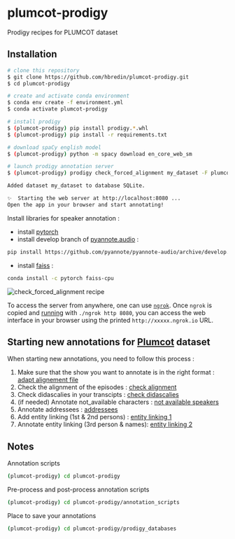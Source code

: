 # plumcot-prodigy

Prodigy recipes for PLUMCOT dataset

## Installation


```bash
# clone this repository
$ git clone https://github.com/hbredin/plumcot-prodigy.git
$ cd plumcot-prodigy

# create and activate conda environment
$ conda env create -f environment.yml
$ conda activate plumcot-prodigy

# install prodigy 
$ (plumcot-prodigy) pip install prodigy.*.whl
$ (plumcot-prodigy) pip install -r requirements.txt

# download spaCy english model
$ (plumcot-prodigy) python -m spacy download en_core_web_sm

# launch prodigy annotation server
$ (plumcot-prodigy) prodigy check_forced_alignment my_dataset -F plumcot_prodigy/recipes.py

Added dataset my_dataset to database SQLite.

✨  Starting the web server at http://localhost:8080 ...
Open the app in your browser and start annotating!

```
Install libraries for speaker annotation :
- install [pytorch](https://pytorch.org/)
- install develop branch of [pyannote.audio](https://github.com/pyannote/pyannote-audio/tree/develop) :
```bash
pip install https://github.com/pyannote/pyannote-audio/archive/develop.zip
```
- install [faiss](https://github.com/facebookresearch/faiss) :
```bash
conda install -c pytorch faiss-cpu
```

![check_forced_alignment recipe](screenshots/check_forced_alignment.jpg)


To access the server from anywhere, one can use [`ngrok`](https://ngrok.com/).
Once `ngrok` is copied and [running](https://dashboard.ngrok.com/get-started/setup) with `./ngrok http 8080`, you can access the web interface in your browser using the printed `http://xxxxx.ngrok.io` URL.

## Starting new annotations for [Plumcot](https://github.com/julietteBergoend/pyannote-db-plumcot) dataset

When starting new annotations, you need to follow this process : 

1. Make sure that the show you want to annotate is in the right format : [adapt alignement file](https://github.com/julietteBergoend/plumcot-prodigy/tree/main/plumcot_prodigy#before-annotation)
2. Check the alignment of the episodes : [check alignment](https://github.com/julietteBergoend/plumcot-prodigy/tree/main/plumcot_prodigy#check-alignment)
3. Check didascalies in your transcipts : [check didascalies](https://github.com/julietteBergoend/plumcot-prodigy/tree/main/plumcot_prodigy#check-didascalies)
4. (if needed) Annotate not_available characters : [not available speakers](https://github.com/julietteBergoend/plumcot-prodigy/tree/main/plumcot_prodigy#not_available-characters)
5. Annotate addressees : [addressees](https://github.com/julietteBergoend/plumcot-prodigy/tree/main/plumcot_prodigy#addressees)
6. Add entity linking (1st & 2nd persons) : [entity linking 1](https://github.com/julietteBergoend/plumcot-prodigy/tree/main/plumcot_prodigy#entity-linking---1st-2nd-persons--names)
7. Annotate entity linking (3rd person & names): [entity linking 2](https://github.com/julietteBergoend/plumcot-prodigy/tree/main/plumcot_prodigy#entity-linking---3rd-person--names)

## Notes

Annotation scripts
```bash
(plumcot-prodigy) cd plumcot-prodigy
```

Pre-process and post-process annotation scripts
```bash
(plumcot-prodigy) cd plumcot-prodigy/annotation_scripts
```

Place to save your annotations
```bash
(plumcot-prodigy) cd plumcot-prodigy/prodigy_databases
```
